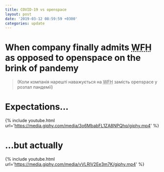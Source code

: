 ```yaml
---
title: COVID-19 vs openspace
layout: post
date: '2019-03-12 08:59:59 +0300'
categories: update
---
```

# When company finally admits <abbr title="Work from Home">WFH</abbr> as opposed to openspace on the brink of pandemy
> (Коли компанія нарешті наважується на <abbr title="Робота з дому">WFH</abbr> замість openspace у розпал пандемії)

# Expectations...
{% include youtube.html url='https://media.giphy.com/media/3o6MbabFL1ZA8NPQhq/giphy.mp4' %}
# ...but actually
{% include youtube.html url='https://media.giphy.com/media/vVLRlV2Ee3m7K/giphy.mp4' %}
